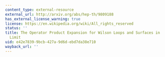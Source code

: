 ```yaml
---
content_type: external-resource
external_url: http://arxiv.org/abs/hep-th/9809188
has_external_license_warning: true
license: https://en.wikipedia.org/wiki/All_rights_reserved
status: ''
title: The Operator Product Expansion for Wilson Loops and Surfaces in the Large N
  Limit
uid: e42e7839-9bcb-427a-9d6d-ebd7da38e710
wayback_url: ''
---
```

